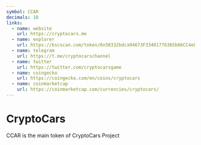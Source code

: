 ```yaml
---
symbol: CCAR
decimals: 18
links:
  - name: website
    url: https://cryptocars.me
  - name: explorer
    url: https://bscscan.com/token/0x50332bdca94673F33401776365b66CC4e81aC81d
  - name: telegram
    url: https://t.me/cryptocarschannel
  - name: twitter
    url: https://twitter.com/cryptocarsgame
  - name: coingecko
    url: https://coingecko.com/en/coins/cryptocars
  - name: coinmarketcap
    url: https://coinmarketcap.com/currencies/cryptocars/
---
```


# CryptoCars

CCAR is the main token of CryptoCars Project
